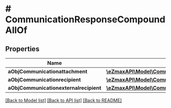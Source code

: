 # # CommunicationResponseCompoundAllOf

## Properties

Name | Type | Description | Notes
------------ | ------------- | ------------- | -------------
**aObjCommunicationattachment** | [**\eZmaxAPI\Model\CommunicationattachmentResponseCompound[]**](CommunicationattachmentResponseCompound.md) |  |
**aObjCommunicationrecipient** | [**\eZmaxAPI\Model\CommunicationrecipientResponseCompound[]**](CommunicationrecipientResponseCompound.md) |  |
**aObjCommunicationexternalrecipient** | [**\eZmaxAPI\Model\CommunicationexternalrecipientResponseCompound[]**](CommunicationexternalrecipientResponseCompound.md) |  |

[[Back to Model list]](../../README.md#models) [[Back to API list]](../../README.md#endpoints) [[Back to README]](../../README.md)
